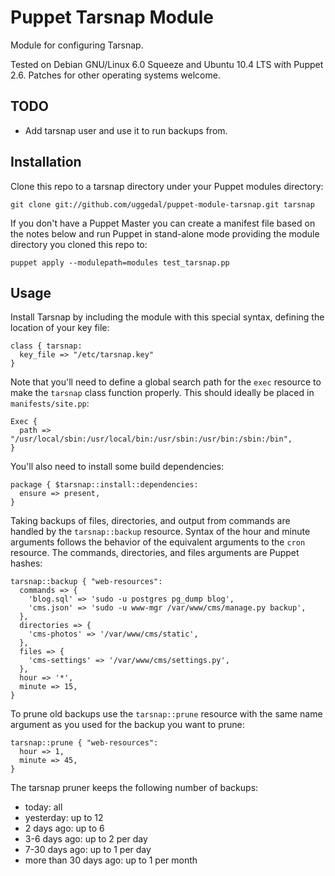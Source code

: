 Puppet Tarsnap Module
=====================

Module for configuring Tarsnap.

Tested on Debian GNU/Linux 6.0 Squeeze and Ubuntu 10.4 LTS with
Puppet 2.6. Patches for other operating systems welcome.

TODO
----

* Add tarsnap user and use it to run backups from.


Installation
------------

Clone this repo to a tarsnap directory under your Puppet
modules directory:

    git clone git://github.com/uggedal/puppet-module-tarsnap.git tarsnap

If you don't have a Puppet Master you can create a manifest file
based on the notes below and run Puppet in stand-alone mode
providing the module directory you cloned this repo to:

    puppet apply --modulepath=modules test_tarsnap.pp


Usage
-----

Install Tarsnap by including the module with this special syntax, defining
the location of your key file:

    class { tarsnap:
      key_file => "/etc/tarsnap.key"
    }

Note that you'll need to define a global search path for the `exec`
resource to make the `tarsnap` class function properly. This
should ideally be placed in `manifests/site.pp`:

    Exec {
      path => "/usr/local/sbin:/usr/local/bin:/usr/sbin:/usr/bin:/sbin:/bin",
    }

You'll also need to install some build dependencies:

    package { $tarsnap::install::dependencies:
      ensure => present,
    }

Taking backups of files, directories, and output from commands are handled
by the `tarsnap::backup` resource. Syntax of the hour and minute arguments
follows the behavior of the equivalent arguments to the `cron` resource.
The commands, directories, and files arguments are  Puppet hashes:

    tarsnap::backup { "web-resources":
      commands => {
        'blog.sql' => 'sudo -u postgres pg_dump blog',
        'cms.json' => 'sudo -u www-mgr /var/www/cms/manage.py backup',
      },
      directories => {
        'cms-photos' => '/var/www/cms/static',
      },
      files => {
        'cms-settings' => '/var/www/cms/settings.py',
      },
      hour => '*',
      minute => 15,
    }

To prune old backups use the `tarsnap::prune` resource with the same
name argument as you used for the backup you want to prune:

    tarsnap::prune { "web-resources":
      hour => 1,
      minute => 45,
    }

The tarsnap pruner keeps the following number of backups:

* today: all
* yesterday: up to 12
* 2 days ago: up to 6
* 3-6 days ago: up to 2 per day
* 7-30 days ago: up to 1 per day
* more than 30 days ago: up to 1 per month
